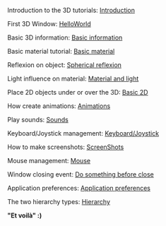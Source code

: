 Introduction to the 3D tutorials: [Introduction](Introduction.md)

First 3D Window: [HelloWorld](HelloWorld/HelloWorld.md)

Basic 3D information: [Basic information](3D/BasicInformation.md)

Basic material tutorial: [Basic material](Render/Material.md)

Reflexion on object: [Spherical reflexion](Render/MaterialReflection.md) 

Light influence on material: [Material and light](Render/MaterialLight.md)

Place 2D objects under or over the 3D: [Basic 2D](2D/OverAndUnder3D.md)

How create animations: [Animations](Animations/Animations.md)

Play sounds: [Sounds](Sound/Sound.md)

Keyboard/Joystick management: [Keyboard/Joystick](UserInteraction/KeyboardJoystickControl.md)

How to make screenshots: [ScreenShots](Misc/ScreenShot.md)

Mouse management: [Mouse](UserInteraction/MouseInteraction.md)

Window closing event: [Do something before close](Misc/ClosingApplication.md)

Application preferences: [Application preferences](Misc/Preferences.md) 

The two hierarchy types: [Hierarchy](3D/Hierarchy.md)

**"Et voilà" :)**
